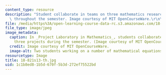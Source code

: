 ```yaml
---
content_type: resource
description: "Student collaborate in teams on three mathematics research projects\
  \ throughout the semester. Image courtesy of MIT OpenCourseWare.\r\n\r\n"
file: /media/https%3A/open-learning-course-data-rc.s3.amazonaws.com/18-821-project-laboratory-in-mathematics-spring-2013/1c1b8ed81b5d670f5b3d272ef75522bd_18-821s13-th.jpg
file_type: image/jpeg
image_metadata:
  caption: In _Project Laboratory in Mathematics_, students collaborate in teams on
    three projects during the semester. (Image courtesy of MIT OpenCourseWare.)
  credit: Image courtesy of MIT OpenCourseWare.
  image-alt: Two students working on a number of mathematical equations on a whiteboard.
resourcetype: Image
title: 18-821s13-th.jpg
uid: 1c1b8ed8-1b5d-670f-5b3d-272ef75522bd
---
```

